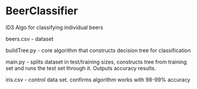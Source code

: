 # BeerClassifier
 ID3 Algo for classifying individual beers

beers.csv - dataset

buildTree.py - core algorithm that constructs decision tree for classification

main.py - splits dataset in test/training sizes, constructs tree from training set and runs the test set through it. Outputs accuracy results.

iris.csv - control data set. confirms algorithm works with 98-99% accuracy
